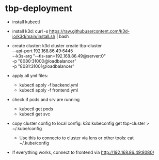 # tbp-deployment
- install kubectl 
- install k3d: curl -s https://raw.githubusercontent.com/k3d-io/k3d/main/install.sh | bash
- create cluster: k3d cluster create tbp-cluster \
  --api-port 192.168.86.49:6445 \
  --k3s-arg "--tls-san=192.168.86.49@server:0" \
  -p "8080:31000@loadbalancer" \
  -p "8081:31001@loadbalancer"
- apply all yml files:
  - kubectl apply -f backend.yml
  - kubectl apply -f frontend.yml

- check if pods and srv are running
  - kubectl get pods
  - kubectl get svc
 
- copy cluster config to local config: k3d kubeconfig get tbp-cluster > ~/.kube/config
  - Use this to connecto to cluster via lens or other tools: cat ~/.kube/config
 
- If everything works, connect to frontend via http://192.168.86.49:8080/


  
